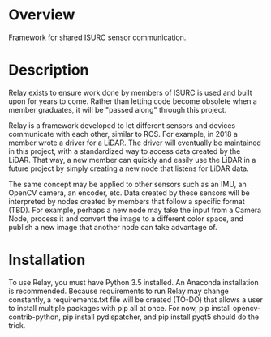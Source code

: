 # Overview
Framework for shared ISURC sensor communication.

# Description
Relay exists to ensure work done by members of ISURC is used and built upon for years to come.  Rather than letting code become obsolete when a member graduates, it will be "passed along" through this project.

Relay is a framework developed to let different sensors and devices communicate with each other, similar to ROS.  For example, in 2018 a member wrote a driver for a LiDAR.  The driver will eventually be maintained in this project, with a standardized way to access data created by the LiDAR.  That way, a new member can quickly and easily use the LiDAR in a future project by simply creating a new node that listens for LiDAR data.

The same concept may be applied to other sensors such as an IMU, an OpenCV camera, an encoder, etc.  Data created by these sensors will be interpreted by nodes created by members that follow a specific format (TBD).  For example, perhaps a new node may take the input from a Camera Node, process it and convert the image to a different color space, and publish a new image that another node can take advantage of.

# Installation
To use Relay, you must have Python 3.5 installed.  An Anaconda installation is recommended.  Because requirements to run Relay may change constantly, a requirements.txt file will be created (TO-DO) that allows a user to install multiple packages with pip all at once.  For now, pip install opencv-contrib-python, pip install pydispatcher, and pip install pyqt5 should do the trick.
